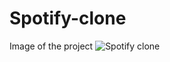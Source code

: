 # Spotify-clone
Image of the project
![Spotify clone](https://github.com/ashokkumarteli2023/Spotify-clone/assets/106800957/259ec458-2170-40f9-843b-b14d4866d169)
